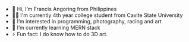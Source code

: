 - 👋 Hi, I’m Francis Angoring from Philippines
- 👨‍🎓 I'm currently 4th year college student from Cavite State University
- 👀 I’m interested in programming, photography, racing and art
- 🌱 I’m currently learning MERN stack
- ⚡ Fun fact: I do know how to do 3D art.

<!---
Ambooon/Ambooon is a ✨ special ✨ repository because its `README.md` (this file) appears on your GitHub profile.
You can click the Preview link to take a look at your changes.
--->
